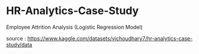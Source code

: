 # HR-Analytics-Case-Study
Employee Attrition Analysis (Logistic Regression Model)

source : https://www.kaggle.com/datasets/vjchoudhary7/hr-analytics-case-study/data
